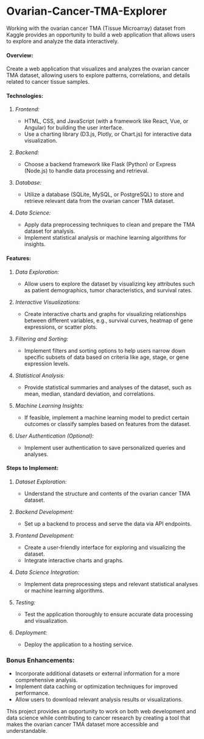 # Ovarian-Cancer-TMA-Explorer
Working with the ovarian cancer TMA (Tissue Microarray) dataset from Kaggle provides an opportunity to build a web application that allows users to explore and analyze the data interactively.

#### Overview:
Create a web application that visualizes and analyzes the ovarian cancer TMA dataset, allowing users to explore patterns, correlations, and details related to cancer tissue samples.

#### Technologies:
1. *Frontend:*
   - HTML, CSS, and JavaScript (with a framework like React, Vue, or Angular) for building the user interface.
   - Use a charting library (D3.js, Plotly, or Chart.js) for interactive data visualization.

2. *Backend:*
   - Choose a backend framework like Flask (Python) or Express (Node.js) to handle data processing and retrieval.

3. *Database:*
   - Utilize a database (SQLite, MySQL, or PostgreSQL) to store and retrieve relevant data from the ovarian cancer TMA dataset.

4. *Data Science:*
   - Apply data preprocessing techniques to clean and prepare the TMA dataset for analysis.
   - Implement statistical analysis or machine learning algorithms for insights.

#### Features:
1. *Data Exploration:*
   - Allow users to explore the dataset by visualizing key attributes such as patient demographics, tumor characteristics, and survival rates.

2. *Interactive Visualizations:*
   - Create interactive charts and graphs for visualizing relationships between different variables, e.g., survival curves, heatmap of gene expressions, or scatter plots.

3. *Filtering and Sorting:*
   - Implement filters and sorting options to help users narrow down specific subsets of data based on criteria like age, stage, or gene expression levels.

4. *Statistical Analysis:*
   - Provide statistical summaries and analyses of the dataset, such as mean, median, standard deviation, and correlations.

5. *Machine Learning Insights:*
   - If feasible, implement a machine learning model to predict certain outcomes or classify samples based on features from the dataset.

6. *User Authentication (Optional):*
   - Implement user authentication to save personalized queries and analyses.

#### Steps to Implement:
1. *Dataset Exploration:*
   - Understand the structure and contents of the ovarian cancer TMA dataset.

2. *Backend Development:*
   - Set up a backend to process and serve the data via API endpoints.

3. *Frontend Development:*
   - Create a user-friendly interface for exploring and visualizing the dataset.
   - Integrate interactive charts and graphs.

4. *Data Science Integration:*
   - Implement data preprocessing steps and relevant statistical analyses or machine learning algorithms.

5. *Testing:*
   - Test the application thoroughly to ensure accurate data processing and visualization.

6. *Deployment:*
   - Deploy the application to a hosting service.

### Bonus Enhancements:
- Incorporate additional datasets or external information for a more comprehensive analysis.
- Implement data caching or optimization techniques for improved performance.
- Allow users to download relevant analysis results or visualizations.

This project provides an opportunity to work on both web development and data science while contributing to cancer research by creating a tool that makes the ovarian cancer TMA dataset more accessible and understandable.
